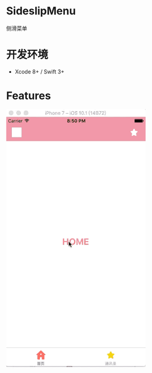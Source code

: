 # SideslipMenu
侧滑菜单

# 开发环境

* Xcode 8+ / Swift 3+

# Features

![image](https://github.com/zhaizong/SideslipMenu/blob/master/gif/sideslip_gif1.gif)
